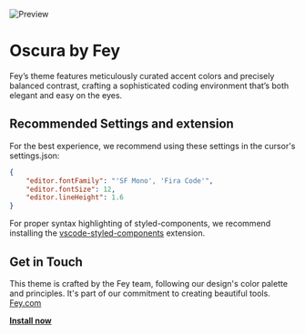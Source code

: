 ![Preview](https://res.cloudinary.com/narative/image/upload/oscura-preview.jpg)


# Oscura by Fey

Fey’s theme features meticulously curated accent colors and precisely balanced contrast, crafting a sophisticated coding environment that’s both elegant and easy on the eyes.

## Recommended Settings and extension

For the best experience, we recommend using these settings in the cursor's settings.json:

```json
{
    "editor.fontFamily": "'SF Mono', 'Fira Code'",
    "editor.fontSize": 12,
    "editor.lineHeight": 1.6
}
```

For proper syntax highlighting of styled-components, we recommend installing the [vscode-styled-components](https://marketplace.visualstudio.com/items?itemName=styled-components.vscode-styled-components) extension.

## Get in Touch

This theme is crafted by the Fey team, following our design's color palette and principles. It's part of our commitment to creating beautiful tools. [Fey.com](https://fey.com)


<a href="linkhere"><strong>Install now</strong></a>